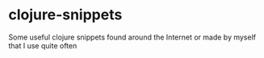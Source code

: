 clojure-snippets
================

Some useful clojure snippets found around the Internet or made by myself that I use quite often
